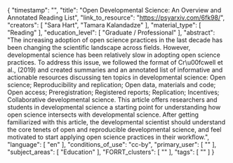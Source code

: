 {
    "timestamp": "",
    "title": "Open Developmental Science: An Overview and Annotated Reading List",
    "link_to_resource": "https://psyarxiv.com/6fk98/",
    "creators": [
        "Sara Hart",
        "Tamara Kalandadze"
    ],
    "material_type": [
        "Reading"
    ],
    "education_level": [
        "Graduate / Professional"
    ],
    "abstract": "The increasing adoption of open science practices in the last decade has been changing the scientific landscape across fields. However, developmental science has been relatively slow in adopting open science practices. To address this issue, we followed the format of Cr\u00fcwell et al., (2019) and created summaries and an annotated list of informative and actionable resources discussing ten topics in developmental science: Open science; Reproducibility and replication; Open data, materials and code; Open access; Preregistration; Registered reports; Replication; Incentives; Collaborative developmental science. This article offers researchers and students in developmental science a starting point for understanding how open science intersects with developmental science. After getting familiarized with this article, the developmental scientist should understand the core tenets of open and reproducible developmental science, and feel motivated to start applying open science practices in their workflow.",
    "language": [
        "en"
    ],
    "conditions_of_use": "cc-by",
    "primary_user": [
        ""
    ],
    "subject_areas": [
        "Education"
    ],
    "FORRT_clusters": [
        ""
    ],
    "tags": [
        ""
    ]
}